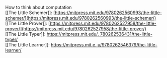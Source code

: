 How to think about computation  
[[The Little Schemer]]: [https://mitpress.mit.edu/9780262560993/the-little-schemer/](https://mitpress.mit.edu/9780262560993/the-little-schemer/)  
[[The Little Prover]]: [https://mitpress.mit.edu/9780262527958/the-little-prover/](https://mitpress.mit.edu/9780262527958/the-little-prover/)  
[[The Little Typer]]: [https://mitpress.mit.edu/. 780262536431/the-little-typer/](https://mitpress.mit.edu/9780262536431/the-little-typer/)  
[[The Little Learner]]: [https://mitpress.mit.e. u/9780262546379/the-little-learner/](https://mitpress.mit.edu/9780262546379/the-little-learner/)  
